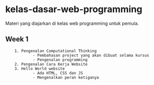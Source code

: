 # kelas-dasar-web-programming
Materi yang diajarkan di kelas web programming untuk pemula.

## Week 1
        1. Pengenalan Computational Thinking 
                - Pembahasan project yang akan dibuat selama kursus
                - Pengenalan programming
        2. Pengenalan Cara Kerja Website
        3. Hello World website
                - Ada HTML, CSS dan JS
                - Mengenalkan peran ketiganya
